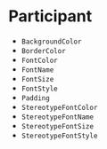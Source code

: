 # Participant

* `BackgroundColor`
* `BorderColor`
* `FontColor`
* `FontName`
* `FontSize`
* `FontStyle`
* `Padding`
* `StereotypeFontColor`
* `StereotypeFontName`
* `StereotypeFontSize`
* `StereotypeFontStyle`

